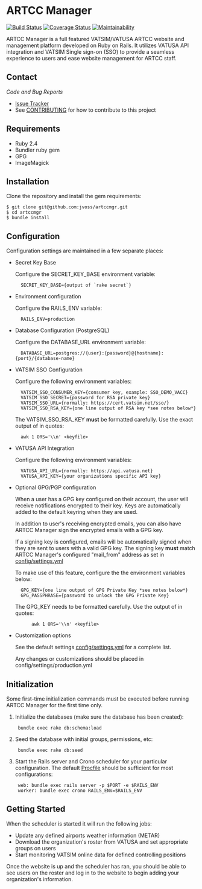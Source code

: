 # ARTCC Manager

[![Build Status](https://travis-ci.org/jvoss/artccmgr.svg?branch=development)](https://travis-ci.org/jvoss/artccmgr) [![Coverage Status](https://coveralls.io/repos/github/jvoss/artccmgr/badge.svg?branch=development)](https://coveralls.io/github/jvoss/artccmgr?branch=development) [![Maintainability](https://api.codeclimate.com/v1/badges/22c80ebbf0b39960ac03/maintainability)](https://codeclimate.com/github/jvoss/artccmgr/maintainability) 

ARTCC Manager is a full featured VATSIM/VATUSA ARTCC website and management platform
developed on Ruby on Rails. It utilizes VATUSA API integration and VATSIM Single sign-on
(SSO) to provide a seamless experience to users and ease website management for ARTCC staff.

Contact
-------
*Code and Bug Reports*

* [Issue Tracker](https://github.com/jvoss/artccmgr/issues)
* See [CONTRIBUTING](CONTRIBUTING.md) for how to contribute to this project

Requirements
------------

* Ruby 2.4
* Bundler ruby gem
* GPG
* ImageMagick

Installation
------------
Clone the repository and install the gem requirements:
    
    $ git clone git@github.com:jvoss/artccmgr.git
    $ cd artccmgr
    $ bundle install

Configuration
---------------
Configuration settings are maintained in a few separate places:

* Secret Key Base

    Configure the SECRET_KEY_BASE environment variable:
    
        SECRET_KEY_BASE={output of `rake secret`}
        
* Environment configuration

    Configure the RAILS_ENV variable:
    
        RAILS_ENV=production

* Database Configuration (PostgreSQL)

    Configure the DATABASE_URL environment variable:
        
        DATABASE_URL=postgres://{user}:{password}@{hostname}:{port}/{database-name}
        
* VATSIM SSO Configuration

    Configure the following environment variables:
    
        VATSIM_SSO_CONSUMER_KEY={consumer key, example: SSO_DEMO_VACC}
        VATSIM_SSO_SECRET={password for RSA private key}
        VATSIM_SSO_URL={normally: https://cert.vatsim.net/sso/}
        VATSIM_SSO_RSA_KEY={one line output of RSA key *see notes below*}
        
    The VATSIM_SSO_RSA_KEY **must** be formatted carefully. Use the exact output of in quotes:
    
        awk 1 ORS='\\n' <keyfile>
        
* VATUSA API Integration

    Configure the following environment variables:
    
        VATUSA_API_URL={normally: https://api.vatusa.net}
        VATUSA_API_KEY={your organizations specific API key}
        
* Optional GPG/PGP configuration

    When a user has a GPG key configured on their account, the user will
    receive notifications encrypted to their key. Keys are automatically
    added to the default keyring when they are used.

    In addition to user's receiving encrypted emails, you can also
    have ARTCC Manager sign the encrypted emails with a GPG key. 
    
    If a signing key is configured, emails will be automatically 
    signed when they are sent to users with a valid GPG key. The signing
    key **must** match ARTCC Manager's configured "mail_from" address as set in
    [config/settings.yml](config/settings.yml)
    
    To make use of this feature, configure the the environment variables below:
    
        GPG_KEY={one line output of GPG Private Key *see notes below*}
        GPG_PASSPHRASE={password to unlock the GPG Private Key}
        
    The GPG_KEY needs to be formatted carefully. Use the output of in quotes:
        
            awk 1 ORS='\\n' <keyfile>
        
* Customization options

    See the default settings [config/settings.yml](config/settings.yml) for a complete list.
    
    Any changes or customizations should be placed in config/settings/production.yml

## Initialization
Some first-time initialization commands must be executed before running ARTCC Manager for
the first time only.

1) Initialize the databases (make sure the database has been created):
    
        bundle exec rake db:schema:load  
        
2) Seed the database with initial groups, permissions, etc:

        bundle exec rake db:seed

3) Start the Rails server and Crono scheduler for your particular configuration. The
default [Procfile](Procfile) should be sufficient for most configurations:

        web: bundle exec rails server -p $PORT -e $RAILS_ENV
        worker: bundle exec crono RAILS_ENV=$RAILS_ENV
        
## Getting Started
When the scheduler is started it will run the following jobs:

* Update any defined airports weather information (METAR)
* Download the organization's roster from VATUSA and set appropriate groups on users
* Start monitoring VATSIM online data for defined controlling positions

Once the website is up and the scheduler has ran, you should be able to see users on
the roster and log in to the website to begin adding your organization's information. 
    